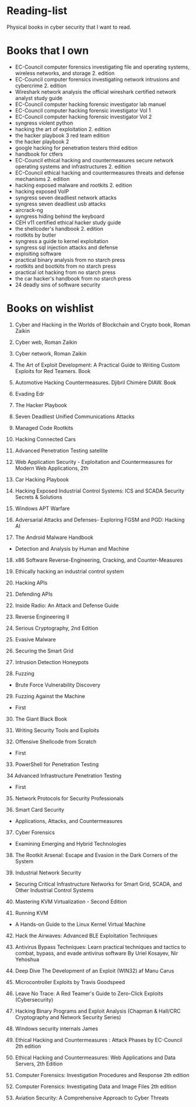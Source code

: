 # Reading-list
Physical books in cyber security that I want to read.

# Books that I own
+ EC-Council computer forensics investigating file and operating systems, wireless networks, and storage 2. edition
+ EC-Council computer forensics investigating network intrusions and cybercrime 2. edition
+ Wireshark network analysis the official wireshark certified network analyst study guide
+ EC-Council computer hacking forensic investigator lab manuel
+ EC-Council computer hacking forensic investigator Vol 1
+ EC-Council computer hacking forensic investigator Vol 2
+ syngress violent python
+ hacking the art of exploitation 2. edition
+ the hacker playbook 3 red team edition
+ the hacker playbook 2
+ google hacking for penetration testers third edition
+ handbook for ctfers
+ EC-Council ethical hacking and countermeasures secure network operating systems and infrastructures 2. edition
+ EC-Council ethical hacking and countermeasures threats and defense mechanisms 2. edition
+ hacking exposed malware and rootkits 2. edition
+ hacking exposed VoIP
+ syngress seven deadliest network attacks
+ syngress seven deadliest usb attacks
+ aircrack-ng
+ syngress hiding behind the keyboard
+ CEH v11 certified ethical hacker study guide
+ the shellcoder's handbook 2. edition
+ rootkits by butler
+ syngress a guide to kernel exploitation
+ syngress sql injection attacks and defense
+ exploiting software
+ practical binary analysis from no starch press
+ rootkits and bootkits from no starch press
+ practical iot hacking from no starch press
+ the car hacker's handbook from no starch press
+ 24 deadly sins of software security

# Books on wishlist
1. Cyber and Hacking in the Worlds of Blockchain and Crypto book, Roman Zaikin
2. Cyber web, Roman Zaikin
3. Cyber network, Roman Zaikin

4. The Art of Exploit Development: A Practical Guide to Writing Custom Exploits for Red Teamers. Book

5. Automotive Hacking Countermeasures. Djibril Chimère DIAW. Book

6. Evading Edr

7. The Hacker Playbook

8. Seven Deadliest Unified Communications Attacks

9. Managed Code Rootkits

10. Hacking Connected Cars

11. Advanced Penetration Testing satellite

12. Web Application Security - Exploitation and Countermeasures for Modern Web Applications, 2th

13. Car Hacking Playbook

14. Hacking Exposed Industrial Control Systems: ICS and SCADA Security Secrets & Solutions

15. Windows APT Warfare

16. Adversarial Attacks and Defenses- Exploring FGSM and PGD: Hacking AI

17. The Android Malware Handbook
- Detection and Analysis by Human and Machine

18. x86 Software Reverse-Engineering, Cracking, and Counter-Measures

19. Ethically hacking an industrial control system

20. Hacking APIs

21. Defending APIs

22. Inside Radio: An Attack and Defense Guide

23. Reverse Engineering II

24. Serious Cryptography, 2nd Edition

25. Evasive Malware

26. Securing the Smart Grid

27. Intrusion Detection Honeypots

28. Fuzzing
- Brute Force Vulnerability Discovery

29. Fuzzing Against the Machine
- First

30. The Giant Black Book

31. Writing Security Tools and Exploits

32. Offensive Shellcode from Scratch
- First

33. PowerShell for Penetration Testing

34  Advanced Infrastructure Penetration Testing
- First

35. Network Protocols for Security Professionals

36. Smart Card Security
- Applications, Attacks, and Countermeasures

37. Cyber Forensics
- Examining Emerging and Hybrid Technologies

38. The Rootkit Arsenal: Escape and Evasion in the Dark Corners of the System

39. Industrial Network Security
- Securing Critical Infrastructure Networks for Smart Grid, SCADA, and Other Industrial Control Systems

40. Mastering KVM Virtualization - Second Edition

41. Running KVM
- A Hands-on Guide to the Linux Kernel Virtual Machine

42. Hack the Airwaves: Advanced BLE Exploitation Techniques

43. Antivirus Bypass Techniques: Learn practical techniques and tactics to combat, bypass, and evade antivirus software By Uriel Kosayev, Nir Yehoshua

44. Deep Dive The Development of an Exploit (WIN32) af Manu Carus

45. Microcontroller Exploits by Travis Goodspeed

46. Leave No Trace: A Red Teamer's Guide to Zero-Click Exploits (Cybersecurity) 

47. Hacking Binary Programs and Exploit Analysis (Chapman & Hall/CRC Cryptography and Network Security Series)

48. Windows security internals 
James

49. Ethical Hacking and Countermeasures : Attack Phases by EC-Council 2th edition

50. Ethical Hacking and Countermeasures: Web Applications and Data Servers, 2th Edition

51. Computer Forensics: Investigation Procedures and Response 2th edition

52. Computer Forensics: Investigating Data and Image Files 2th edition

53. Aviation Security: A Comprehensive Approach to Cyber Threats
